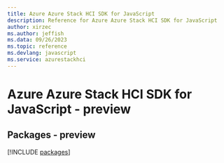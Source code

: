 ```yaml
---
title: Azure Azure Stack HCI SDK for JavaScript
description: Reference for Azure Azure Stack HCI SDK for JavaScript
author: xirzec
ms.author: jeffish
ms.data: 09/26/2023
ms.topic: reference
ms.devlang: javascript
ms.service: azurestackhci
---
```

# Azure Azure Stack HCI SDK for JavaScript - preview
## Packages - preview
[!INCLUDE [packages](azure-stack-hci-index.md)]